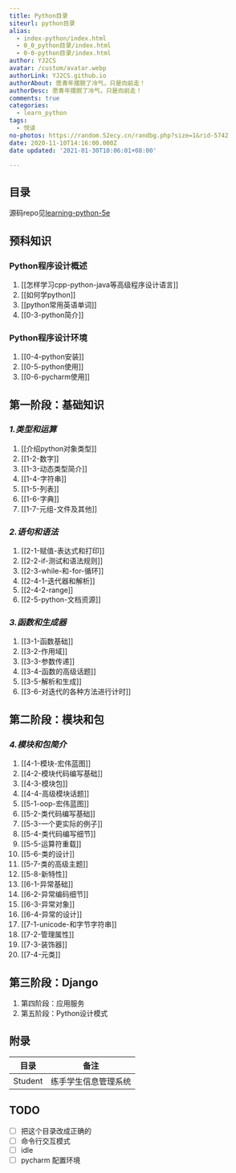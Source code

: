 ```yaml
---
title: Python目录
siteurl: python目录
alias:
  - index-python/index.html
  - 0_0_python目录/index.html
  - 0-0-python目录/index.html
author: YJ2CS
avatar: /custom/avatar.webp
authorLink: YJ2CS.github.io
authorAbout: 愿青年摆脱了冷气，只是向前走！
authorDesc: 愿青年摆脱了冷气，只是向前走！
comments: true
categories:
  - learn_python
tags:
  - 悦读
no-photos: https://random.52ecy.cn/randbg.php?size=1&rid-5742
date: 2020-11-10T14:16:00.000Z
date updated: '2021-01-30T10:06:01+08:00'

---
```


## 目录

源码repo见[learning-python-5e](https://github.com/YJ2CS/learning-5e-python)

## 预科知识

### **Python程序设计概述**

1. [[怎样学习cpp-python-java等高级程序设计语言]]
2. [[如何学python]]
3. [[python常用英语单词]]
4. [[0-3-python简介]]

### **Python程序设计环境**

1. [[0-4-python安装]]
2. [[0-5-python使用]]
3. [[0-6-pycharm使用]]

## **第一阶段：基础知识**

### _1.类型和运算_

1. [[介绍python对象类型]]
2. [[1-2-数字]]
3. [[1-3-动态类型简介]]
4. [[1-4-字符串]]
5. [[1-5-列表]]
6. [[1-6-字典]]
7. [[1-7-元组-文件及其他]]

### _2.语句和语法_

1. [[2-1-赋值-表达式和打印]]
2. [[2-2-if-测试和语法规则]]
3. [[2-3-while-和-for-循环]]
4. [[2-4-1-迭代器和解析]]
5. [[2-4-2-range]]
6. [[2-5-python-文档资源]]

### _3.函数和生成器_

1. [[3-1-函数基础]]
2. [[3-2-作用域]]
3. [[3-3-参数传递]]
4. [[3-4-函数的高级话题]]
5. [[3-5-解析和生成]]
6. [[3-6-对迭代的各种方法进行计时]]

## **第二阶段：模块和包**

### _4.模块和包简介_

1. [[4-1-模块-宏伟蓝图]]
2. [[4-2-模块代码编写基础]]
3. [[4-3-模块包]]
4. [[4-4-高级模块话题]]
5. [[5-1-oop-宏伟蓝图]]
6. [[5-2-类代码编写基础]]
7. [[5-3-一个更实际的例子]]
8. [[5-4-类代码编写细节]]
9. [[5-5-运算符重载]]
10. [[5-6-类的设计]]
11. [[5-7-类的高级主题]]
12. [[5-8-新特性]]
13. [[6-1-异常基础]]
14. [[6-2-异常编码细节]]
15. [[6-3-异常对象]]
16. [[6-4-异常的设计]]
17. [[7-1-unicode-和字节字符串]]
18. [[7-2-管理属性]]
19. [[7-3-装饰器]]
20. [[7-4-元类]]

## **第三阶段：Django**

1. 第四阶段：应用服务
2. 第五阶段：Python设计模式

## 附录

| 目录      | 备注         |
| ------- | ---------- |
| Student | 练手学生信息管理系统 |

## TODO

- [ ] 把这个目录改成正确的
- [ ] 命令行交互模式
- [ ] idle
- [ ] pycharm 配置环境
